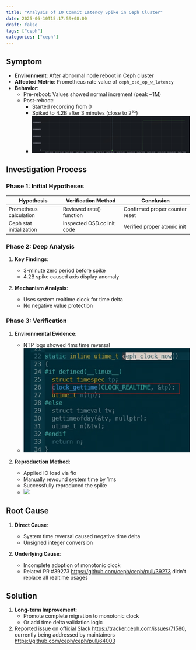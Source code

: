```yaml
---
title: "Analysis of IO Commit Latency Spike in Ceph Cluster"
date: 2025-06-10T15:17:59+08:00
draft: false
tags: ["ceph"]
categories: ["ceph"]
---
```


## Symptom
- **Environment**: After abnormal node reboot in Ceph cluster
- **Affected Metric**: Prometheus rate value of `ceph_osd_op_w_latency`
- **Behavior**:
  - Pre-reboot: Values showed normal increment (peak ~1M)
  - Post-reboot: 
    - Started recording from 0
    - Spiked to 4.2B after 3 minutes (close to 2³²)
    - ![1cbdc1281f3f34a96a1cf40b55d69e44.jpg|600](https://raw.githubusercontent.com/YLShiJustFly/picturebed/main/images/1cbdc1281f3f34a96a1cf40b55d69e44.jpg)

## Investigation Process
### Phase 1: Initial Hypotheses
| Hypothesis               | Verification Method          | Conclusion                      |
|--------------------------|------------------------------|---------------------------------|
| Prometheus calculation   | Reviewed rate() function     | Confirmed proper counter reset  |
| Ceph stat initialization | Inspected OSD.cc init code   | Verified proper atomic init     |

### Phase 2: Deep Analysis
1. **Key Findings**:
   - 3-minute zero period before spike
   - 4.2B spike caused axis display anomaly

2. **Mechanism Analysis**:
   - Uses system realtime clock for time delta
   - No negative value protection

### Phase 3: Verification
1. **Environmental Evidence**:
   - NTP logs showed 4ms time reversal
   - ![image.png|600](https://raw.githubusercontent.com/YLShiJustFly/picturebed/main/images/20250608172327.png)

2. **Reproduction Method**:
   - Applied IO load via fio
   - Manually rewound system time by 1ms
   - Successfully reproduced the spike
   - ![](https://popofp.vipfp.ps.netease.com/file/684162b6d5dbab9ee1d1d45251JL0trO01)

## Root Cause
1. **Direct Cause**:
   - System time reversal caused negative time delta
   - Unsigned integer conversion

2. **Underlying Cause**:
   - Incomplete adoption of monotonic clock
   - Related PR #39273 <https://github.com/ceph/ceph/pull/39273> didn't replace all realtime usages

## Solution
1. **Long-term Improvement**:
   - Promote complete migration to monotonic clock
   - Or add time delta validation logic
2. Reported issue on official Slack <https://tracker.ceph.com/issues/71580>, currently being addressed by maintainers <https://github.com/ceph/ceph/pull/64003>
